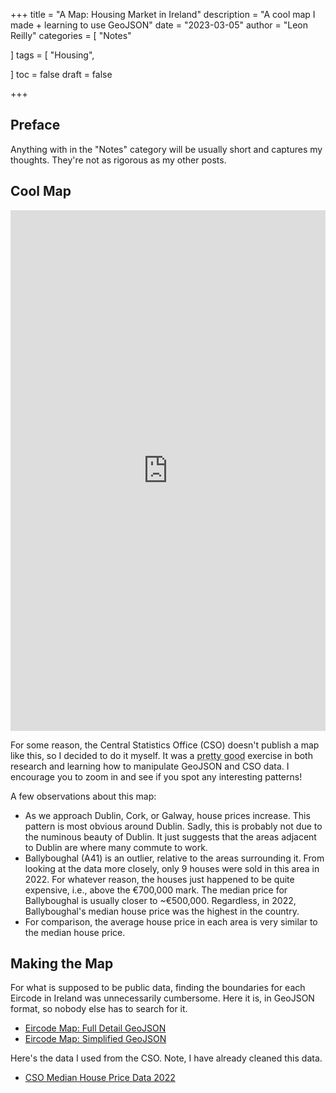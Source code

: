 +++
title = "A Map: Housing Market in Ireland"
description = "A cool map I made + learning to use GeoJSON"
date = "2023-03-05"
author = "Leon Reilly"
categories = [
    "Notes"
   
]
tags = [
    "Housing",

]
toc = false
draft = false

+++

## Preface

Anything with in the "Notes" category will be usually short and captures my thoughts. They're not as rigorous as my other posts.


## Cool Map


<iframe title="2022 Median House Prices in Ireland" aria-label="Map" id="datawrapper-chart-j8EK7" src="https://datawrapper.dwcdn.net/j8EK7/4/" scrolling="no" frameborder="0" style="width: 0; min-width: 100% !important; border: none;" height="833" data-external="1"></iframe><script type="text/javascript">!function(){"use strict";window.addEventListener("message",(function(e){if(void 0!==e.data["datawrapper-height"]){var t=document.querySelectorAll("iframe");for(var a in e.data["datawrapper-height"])for(var r=0;r<t.length;r++){if(t[r].contentWindow===e.source)t[r].style.height=e.data["datawrapper-height"][a]+"px"}}}))}();
</script>


For some reason, the Central Statistics Office (CSO) doesn't publish a map like this, so I decided to do it myself. It was a <abbr title="real pain in the ass">pretty good</abbr> exercise in both research and learning how to manipulate GeoJSON and CSO data. I encourage you to zoom in and see if you spot any interesting patterns!

A few observations about this map:
* As we approach Dublin, Cork, or Galway, house prices increase. This pattern is most obvious around Dublin. Sadly, this is probably not due to the numinous beauty of Dublin. It just suggests that the areas adjacent to Dublin are where many commute to work.
* Ballyboughal (A41) is an outlier, relative to the areas surrounding it. From looking at the data more closely, only 9 houses were sold in this area in 2022. For whatever reason, the houses just happened to be quite expensive, i.e., above the €700,000 mark. The median price for Ballyboughal is usually closer to ~€500,000. Regardless, in 2022, Ballyboughal's median house price was the highest in the country. 
* For comparison, the average house price in each area is very similar to the median house price. 

## Making the Map

For what is supposed to be public data, finding the boundaries for each Eircode in Ireland was unnecessarily cumbersome. Here it is, in GeoJSON format, so nobody else has to search for it.
* <a href="/resources/Eircode_Map.json" download>Eircode Map: Full Detail GeoJSON</a> 
* <a href="/resources/Eircode_Map_simplified.json" download>Eircode Map: Simplified GeoJSON</a>

Here's the data I used from the CSO. Note, I have already cleaned this data.
* <a href="/resources/Median House Price Data 2022.xlsx" download>CSO Median House Price Data 2022</a>


<!-- Read the Formbutton docs at formspree.io/formbutton/docs. See more examples at codepen.io/formspree -->

<script src="https://formspree.io/js/formbutton-v1.min.js" defer></script>
<script>
  /* paste this line in verbatim */
  window.formbutton=window.formbutton||function(){(formbutton.q=formbutton.q||[]).push(arguments)};
  /* customize formbutton below*/     
  formbutton("create", {
    action: "https://formspree.io/f/xvonaykv",
    buttonImg: "<i class='fa-solid fa-paper-plane' style='font-size:24px'/>",
    title: "Say Hello!",
    fields: [
      { 
        type: "email", 
        label: "Email:", 
        name: "email",
        required: true,
        placeholder: "your@email.com"
      },
      {
        type: "textarea",
        label: "Message:",
        name: "message",
        placeholder: "Hi...",
      },
      {
        type: "checkbox",
        label: "Notify me when you post",
        name:"_optin",
      },
      { type: "submit", value: "Submit" }      
    ],
    styles: {  
    fontFamily: '"Helvetica Neue", sans-serif',
      title: {
        backgroundColor: "rgba(178, 59, 131)"
      },
      button: {
        backgroundColor: "rgba(2, 135, 96)"
      }
    }
  });
</script>


  <link rel="stylesheet" href="https://cdnjs.cloudflare.com/ajax/libs/font-awesome/6.3.0/css/all.min.css" />


